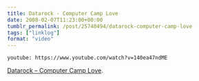```yaml
---
title: Datarock - Computer Camp Love
date: 2008-02-07T11:23:00+00:00
tumblr_permalink: /post/25740494/datarock-computer-camp-love
tags: ["linklog"]
format: "video"
---
```


`youtube: https://www.youtube.com/watch?v=140ea47ndME`

[Datarock &#8211; Computer Camp Love][1].

[1]: https://www.youtube.com/watch?v=140ea47ndME
